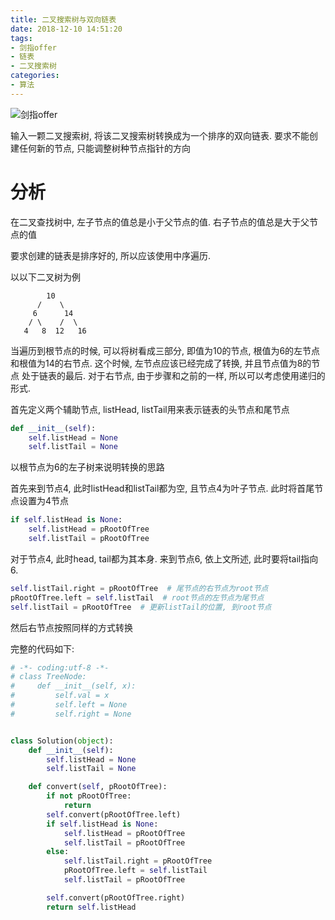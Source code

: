 ```yaml
---
title: 二叉搜索树与双向链表
date: 2018-12-10 14:51:20
tags:
- 剑指offer
- 链表
- 二叉搜索树
categories:
- 算法
---
```


![剑指offer](http://supcoder.net/剑指offer.png)

输入一颗二叉搜索树, 将该二叉搜索树转换成为一个排序的双向链表. 要求不能创建任何新的节点, 只能调整树种节点指针的方向

# 分析
在二叉查找树中, 左子节点的值总是小于父节点的值. 右子节点的值总是大于父节点的值

要求创建的链表是排序好的, 所以应该使用中序遍历. 

以以下二叉树为例

```
        10
      /    \
     6      14
    / \    /  \
   4   8  12   16

```

当遍历到根节点的时候, 可以将树看成三部分, 即值为10的节点, 根值为6的左节点和根值为14的右节点. 这个时候, 左节点应该已经完成了转换, 并且节点值为8的节点
处于链表的最后. 对于右节点, 由于步骤和之前的一样, 所以可以考虑使用递归的形式.

首先定义两个辅助节点, listHead, listTail用来表示链表的头节点和尾节点

```py
def __init__(self):
    self.listHead = None
    self.listTail = None
```

以根节点为6的左子树来说明转换的思路

首先来到节点4, 此时listHead和listTail都为空, 且节点4为叶子节点. 此时将首尾节点设置为4节点

```py
if self.listHead is None:
    self.listHead = pRootOfTree
    self.listTail = pRootOfTree
```

对于节点4, 此时head, tail都为其本身. 来到节点6, 依上文所述, 此时要将tail指向6.
```py
self.listTail.right = pRootOfTree  # 尾节点的右节点为root节点
pRootOfTree.left = self.listTail  # root节点的左节点为尾节点
self.listTail = pRootOfTree  # 更新listTail的位置, 到root节点
```

然后右节点按照同样的方式转换


完整的代码如下:

```py
# -*- coding:utf-8 -*-
# class TreeNode:
#     def __init__(self, x):
#         self.val = x
#         self.left = None
#         self.right = None


class Solution(object):
    def __init__(self):
        self.listHead = None
        self.listTail = None

    def convert(self, pRootOfTree):
        if not pRootOfTree:
            return
        self.convert(pRootOfTree.left)
        if self.listHead is None:
            self.listHead = pRootOfTree
            self.listTail = pRootOfTree
        else:
            self.listTail.right = pRootOfTree
            pRootOfTree.left = self.listTail
            self.listTail = pRootOfTree

        self.convert(pRootOfTree.right)
        return self.listHead
```
